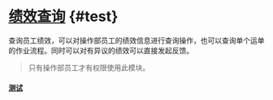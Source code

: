 # [绩效查询](/README.md) {#test}

查询员工绩效，可以对操作部员工的绩效信息进行查询操作，也可以查询单个运单的作业流程。同时可以对有异议的绩效可以直接发起反馈。

> 只有操作部员工才有权限使用此模块。





#### [测试](#测试)




